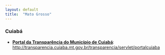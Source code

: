 ```yaml
---
layout: default
title:  "Mato Grosso"
---
```


### Cuiabá

-   **[Portal da Transparência do Município de Cuiabá](http://transparencia.cuiaba.mt.gov.br/transparencia/servlet/portalcuiaba)**: http://transparencia.cuiaba.mt.gov.br/transparencia/servlet/portalcuiaba

